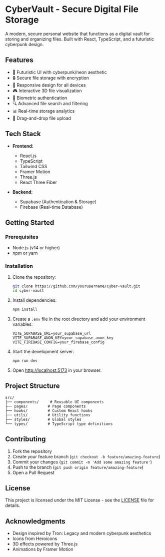 # CyberVault - Secure Digital File Storage

A modern, secure personal website that functions as a digital vault for storing and organizing files. Built with React, TypeScript, and a futuristic cyberpunk design.

## Features

- 🎨 Futuristic UI with cyberpunk/neon aesthetic
- 🔒 Secure file storage with encryption
- 📱 Responsive design for all devices
- 🎮 Interactive 3D file visualization
- 🔐 Biometric authentication
- 🔍 Advanced file search and filtering
- 📊 Real-time storage analytics
- 🎯 Drag-and-drop file upload

## Tech Stack

- **Frontend:**
  - React.js
  - TypeScript
  - Tailwind CSS
  - Framer Motion
  - Three.js
  - React Three Fiber

- **Backend:**
  - Supabase (Authentication & Storage)
  - Firebase (Real-time Database)

## Getting Started

### Prerequisites

- Node.js (v14 or higher)
- npm or yarn

### Installation

1. Clone the repository:
   ```bash
   git clone https://github.com/yourusername/cyber-vault.git
   cd cyber-vault
   ```

2. Install dependencies:
   ```bash
   npm install
   ```

3. Create a `.env` file in the root directory and add your environment variables:
   ```
   VITE_SUPABASE_URL=your_supabase_url
   VITE_SUPABASE_ANON_KEY=your_supabase_anon_key
   VITE_FIREBASE_CONFIG=your_firebase_config
   ```

4. Start the development server:
   ```bash
   npm run dev
   ```

5. Open [http://localhost:5173](http://localhost:5173) in your browser.

## Project Structure

```
src/
├── components/     # Reusable UI components
├── pages/         # Page components
├── hooks/         # Custom React hooks
├── utils/         # Utility functions
├── styles/        # Global styles
└── types/         # TypeScript type definitions
```

## Contributing

1. Fork the repository
2. Create your feature branch (`git checkout -b feature/amazing-feature`)
3. Commit your changes (`git commit -m 'Add some amazing feature'`)
4. Push to the branch (`git push origin feature/amazing-feature`)
5. Open a Pull Request

## License

This project is licensed under the MIT License - see the [LICENSE](LICENSE) file for details.

## Acknowledgments

- Design inspired by Tron: Legacy and modern cyberpunk aesthetics
- Icons from Heroicons
- 3D effects powered by Three.js
- Animations by Framer Motion 